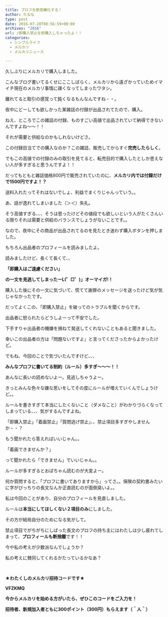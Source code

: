 ```yaml
---
title: プロフを断捨離化する！
author: たなな
type: post
date: 2016-07-28T08:56:59+00:00
archives: "2016"
url: /即購入禁止を即購入しちゃったよ！！
categories:
  - シンプルライフ
  - メルカリ
  - メルカリニュース

---
```

久しぶりにメルカリで購入しました。

こんなブログ書いてるくせにここしばらく、メルカリから遠ざかっていためイマイチ現在のメルカリ事情に疎くなってしまったワタシ。

離れてると取引の感覚って鈍くなるもんなんですね・・。

夜中にどーしても欲しかった某雑誌の付録が出品されてたので、購入。

ねえ、ところでこの雑誌の付録、ものすごい高値で出品されていて納得できないんですよね〜〜！！

それが需要と供給なのかもしれないけどさ。

この付録目当てでの購入なのか？この雑誌、販売してからすぐ**完売したらしく**。

でもこの高値での付録のみの取引を見てると、転売目的で購入したとしか思えない人が多すぎると思うんですよ！！

だってもともと雑誌価格800円で販売されていたのに、**メルカリ内では付録だけで1500円ですよ！？**

送料入れたってそれはないでしょ、利益でまくりじゃんっていう。。

あ、話が逸れてしまいました（＞＜）失礼。

そう高値すぎる、、、そうは思ったけどその値段でも欲しいという人がたくさんいる限りそれは需要と供給のバランスでしょうがないことです。。

なので、夜中にその商品が出品されてるのを見たとき迷わず購入ボタンを押しました。

もちろん出品者のプロフィールを読みましたよ。

読みましたけど、長くて長くて、、

**「即購入はご遠慮ください」**

**の一文を見逃してしまったーL(゜□゜)」オーマイガ!！**

購入した後にその一文に気づいて、慌てて謝罪のメッセージを送ったけど気が気じゃなかったです。

だってよくこの、「即購入禁止」を破ってのトラブルを聞くからです。

出品者に怒られたらどうしよーって不安でした。

下手すりゃ出品者の機嫌を損ねて発送してくれないこともあると聞きました。

幸いこの出品者の方は「問題ないですよ」と言ってくださったからよかったけど。

でもね、今回のことで気づいたんですけど、、、

**みんなプロフに書いてる制約（ルール）多すぎ〜〜〜！！**

あんなに長いの読めないよー。見逃しちゃうよー。

きっとみんな色々な嫌な思いをしてその度にルールが増えていくんでしょうけど。。

ルールを書きすぎて本当にしたくないこと（ダメなこと）がわかりづらくなってしまっている、、、気がするんですよね。

「即購入禁止」「着画禁止」「質問逃げ禁止」、、禁止項目多すぎやしませんか・・？

もう聞かれたら答えればいいじゃん。。

「着画できませんか？」

って聞かれたら「できません」でいいじゃん。。

ルールが多すぎるとおばちゃん読むのが大変よー。

何か質問すると、「プロフに書いてありますから」ってさ。。保険の契約書みたいに字がびっちりの長文なんか正直読むのが面倒臭いよ。。

私は今回のことがあり、自分のプロフィールを見直しました。

ルールは**本当にしてほしくない２項目のみ**にしました。

その方が結局自分のためになる気がして。

禁止項目でがちがちにしばった長文のプロフの持ち主にはわたしは少し疲れてしまって、**プロフィールも断捨離**です！！

今や私の考えが少数派なんでしょうか？

私の考えに賛同してくれるかたっているかなあ？

&nbsp;

**★わたくしのメルカリ招待コードです★**

**VFZKMQ**

**今からメルカリを始める方がいたら、ぜひこのコードをご入力を！**

**招待者、新規加入者ともに300ポイント（300円）もらえます（＾人＾）**

&nbsp;